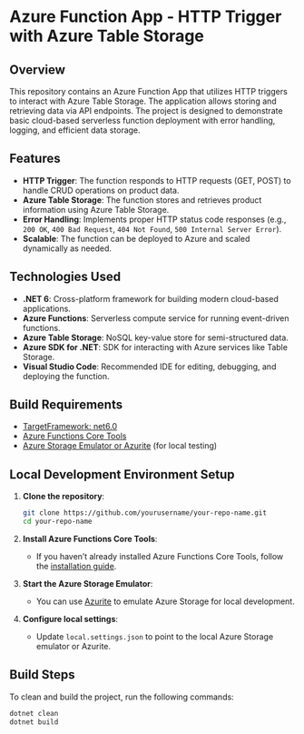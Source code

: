 # Azure Function App - HTTP Trigger with Azure Table Storage

## Overview

This repository contains an Azure Function App that utilizes HTTP triggers to interact with Azure Table Storage. The application allows storing and retrieving data via API endpoints. The project is designed to demonstrate basic cloud-based serverless function deployment with error handling, logging, and efficient data storage.

## Features

- **HTTP Trigger**: The function responds to HTTP requests (GET, POST) to handle CRUD operations on product data.
- **Azure Table Storage**: The function stores and retrieves product information using Azure Table Storage.
- **Error Handling**: Implements proper HTTP status code responses (e.g., `200 OK`, `400 Bad Request`, `404 Not Found`, `500 Internal Server Error`).
- **Scalable**: The function can be deployed to Azure and scaled dynamically as needed.
  
## Technologies Used

- **.NET 6**: Cross-platform framework for building modern cloud-based applications.
- **Azure Functions**: Serverless compute service for running event-driven functions.
- **Azure Table Storage**: NoSQL key-value store for semi-structured data.
- **Azure SDK for .NET**: SDK for interacting with Azure services like Table Storage.
- **Visual Studio Code**: Recommended IDE for editing, debugging, and deploying the function.

## Build Requirements

- [TargetFramework: net6.0](https://dotnet.microsoft.com/en-us/download/dotnet/6.0)
- [Azure Functions Core Tools](https://docs.microsoft.com/en-us/azure/azure-functions/functions-run-local)
- [Azure Storage Emulator or Azurite](https://docs.microsoft.com/en-us/azure/storage/common/storage-use-azurite?tabs=visual-studio) (for local testing)

## Local Development Environment Setup

1. **Clone the repository**:
    ```bash
    git clone https://github.com/yourusername/your-repo-name.git
    cd your-repo-name
    ```

2. **Install Azure Functions Core Tools**:
    - If you haven’t already installed Azure Functions Core Tools, follow the [installation guide](https://docs.microsoft.com/en-us/azure/azure-functions/functions-run-local).

3. **Start the Azure Storage Emulator**:
    - You can use [Azurite](https://docs.microsoft.com/en-us/azure/storage/common/storage-use-azurite?tabs=visual-studio) to emulate Azure Storage for local development.

4. **Configure local settings**:
    - Update `local.settings.json` to point to the local Azure Storage emulator or Azurite.

## Build Steps

To clean and build the project, run the following commands:

```bash
dotnet clean
dotnet build

